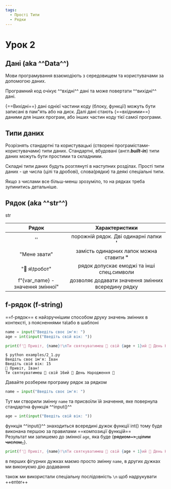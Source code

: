 ```yaml
---
tags:
  - Прості Типи
  - Рядки
---
```


# Урок 2

##  Дані (aka ^^Data^^)
Мови програмування взаємодіють з середовищем та користувачами за допомогою даних.

Програмний код очікує ^^вхідні^^ дані та може повертати ^^вихідні^^ дані.

{==Вихідні==} дані однієї частини коду (блоку, функції) можуть бути записані в пам"ять або на диск.
Далі дані стають {==вхідними==} даними для інших програм, або інших частин коду тієї самої програми.

## Типи даних

Розрізнять стандартні та користувацькі (створені програмістами-користувачами) типи даних.
Стандартні, вбудовані (англ.***built-in***) типи даних можуть бути простими та складними.

Складні типи даних будуть розглянуті в наступних розділах.
Прості типи даних - це числа (цілі та дробові), слова(рядки) та деякі спеціальні типи.

Якщо з числами все більш-менш зрозуміло, то на рядках треба зупинитись детальніше.

## Рядок (aka ^^str^^)
str

| Рядок       | Характеристики                             |
| :---------: | :----------------------------------------: |
| ''          | порожній рядок. Дві одинарні лапки **'**   |
| "Мене звати"| замість одинарних лапок можна ставити **"**|
| "🤖 я\tробот"| рядок допускає емоджі та інші спец.символи| 
| f"{var_name} - значення змінної"| дозволяє додавати значення змінних всередину рядку |

## f-рядок (f-string)
==f-рядок== є найзручнішим способом друку значень змінних в контексті, з поясненнями та\або в шаблоні
```py title="приклад використання f-рядків" linenums="1"
name = input("Введіть своє ім'я: ")
age = int(input("Введіть свій вік: "))

print(f'👋 Привіт, {name}!\nТи святкуватимеш 🥳 свій {age + 1}ий 🎉 День Народження 🎂')
```
<!-- termynal -->
```
$ python examples/2_1.py
Введіть своє ім'я: Іван
Введіть свій вік: 15
👋 Привіт, Іван!
Ти святкуватимеш 🥳 свій 16ий 🎉 День Народження 🎂
```
Давайте розберем програму рядок за рядком
```py title="Ввід рядку (тип str)" linenums="1"
name = input("Введіть своє ім'я: ")
```
Тут ми створили змінну `name` та присвоїли їй значення, яке повернула стандартна функція ^^input()^^  

```py title="str з подальшим перетворенням в число (int) " linenums="2"
age = int(input("Введіть свій вік: "))
```
функція ^^input()^^ знаходиться всередині дужок функції int() тому буде виконана першою за правилами ==композиції функцій==  
Результат ми запишемо до змінної `age`, яка буде {~~рядком~>_цілим числом\_~~}.
```py title="друк f-рядку. Зверніть увагу на фігурні дужки" linenums="4"
print(f'👋 Привіт, {name}!\nТи святкуватимеш 🥳 свій {age + 1}ий 🎉 День Народження 🎂')
```
в перших фігурних дужках маємо просто змінну `name`, в других дужках ми виконуємо дію додавання

також ми використали спеціальну послідовність `\n` щоб надрукувати ++enter++